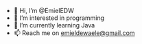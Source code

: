 - 👋 Hi, I’m @EmielEDW
- 👀 I’m interested in programming
- 🌱 I’m currently learning Java
- 📫 Reach me on emieldewaele@gmail.com

<!---
EmielEDW/EmielEDW is a ✨ special ✨ repository because its `README.md` (this file) appears on your GitHub profile.
You can click the Preview link to take a look at your changes.
--->
